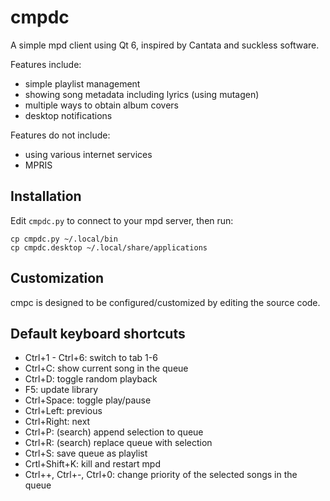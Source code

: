 # cmpdc
A simple mpd client using Qt 6, inspired by Cantata and suckless software.

Features include:
- simple playlist management
- showing song metadata including lyrics (using mutagen)
- multiple ways to obtain album covers
- desktop notifications

Features do not include:
- using various internet services
- MPRIS

## Installation
Edit ``cmpdc.py`` to connect to your mpd server, then run:
```
cp cmpdc.py ~/.local/bin
cp cmpdc.desktop ~/.local/share/applications
```

## Customization
cmpc is designed to be configured/customized by editing the source code.

## Default keyboard shortcuts
- Ctrl+1 - Ctrl+6: switch to tab 1-6
- Ctrl+C: show current song in the queue
- Ctrl+D: toggle random playback
- F5: update library
- Ctrl+Space: toggle play/pause
- Ctrl+Left: previous
- Ctrl+Right: next
- Ctrl+P: (search) append selection to queue
- Ctrl+R: (search) replace queue with selection
- Ctrl+S: save queue as playlist
- Crtl+Shift+K: kill and restart mpd
- Ctrl++, Ctrl+-, Ctrl+0: change priority of the selected songs in the queue
